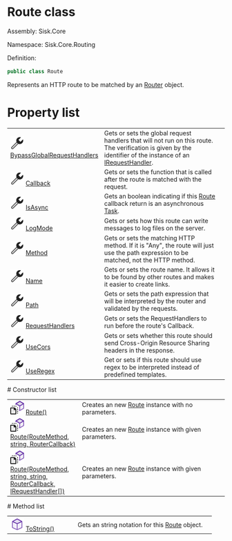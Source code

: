 <!--

Copyrights 2023 Sisk Framework - CypherPotato
Published under MIT license

!!! DO NOT EDIT THIS FILE !!!
This file was generated by a tool in the Sisk package. To edit the information in this documentation,
edit the XML documentation present in the Sisk source code.

-->

# Route class
Assembly: Sisk.Core

Namespace: Sisk.Core.Routing

Definition:

```cs
public class Route
```

Represents an HTTP route to be matched by an <a href="/read?q=/contents/spec/Sisk.Core.Routing.Router.md">Router</a> object.

# Property list
<table>
    <tbody>
<tr>
    <td width="33%">
        <img class="icon" src="/assets/img/icons/property.svg">
        <a href="/read?q=/contents/spec/Sisk.Core.Routing.Route.BypassGlobalRequestHandlers.md">
            BypassGlobalRequestHandlers
        </a>
    </td>
    <td>
        Gets or sets the global request handlers that will not run on this route. The verification is given by the identifier of the instance of an <a href="/read?q=/contents/spec/Sisk.Core.Routing.IRequestHandler.md">IRequestHandler</a>.
    <td>
</tr>
<tr>
    <td width="33%">
        <img class="icon" src="/assets/img/icons/property.svg">
        <a href="/read?q=/contents/spec/Sisk.Core.Routing.Route.Callback.md">
            Callback
        </a>
    </td>
    <td>
        Gets or sets the function that is called after the route is matched with the request.
    <td>
</tr>
<tr>
    <td width="33%">
        <img class="icon" src="/assets/img/icons/property.svg">
        <a href="/read?q=/contents/spec/Sisk.Core.Routing.Route.IsAsync.md">
            IsAsync
        </a>
    </td>
    <td>
        Gets an boolean indicating if this <a href="/read?q=/contents/spec/Sisk.Core.Routing.Route.md">Route</a> callback return is an asynchronous <a href="https://learn.microsoft.com/en-us/dotnet/api/System.Threading.Tasks.Task">Task</a>.
    <td>
</tr>
<tr>
    <td width="33%">
        <img class="icon" src="/assets/img/icons/property.svg">
        <a href="/read?q=/contents/spec/Sisk.Core.Routing.Route.LogMode.md">
            LogMode
        </a>
    </td>
    <td>
        Gets or sets how this route can write messages to log files on the server.
    <td>
</tr>
<tr>
    <td width="33%">
        <img class="icon" src="/assets/img/icons/property.svg">
        <a href="/read?q=/contents/spec/Sisk.Core.Routing.Route.Method.md">
            Method
        </a>
    </td>
    <td>
        Gets or sets the matching HTTP method. If it is "Any", the route will just use the path expression to be matched, not the HTTP method.
    <td>
</tr>
<tr>
    <td width="33%">
        <img class="icon" src="/assets/img/icons/property.svg">
        <a href="/read?q=/contents/spec/Sisk.Core.Routing.Route.Name.md">
            Name
        </a>
    </td>
    <td>
        Gets or sets the route name. It allows it to be found by other routes and makes it easier to create links.
    <td>
</tr>
<tr>
    <td width="33%">
        <img class="icon" src="/assets/img/icons/property.svg">
        <a href="/read?q=/contents/spec/Sisk.Core.Routing.Route.Path.md">
            Path
        </a>
    </td>
    <td>
        Gets or sets the path expression that will be interpreted by the router and validated by the requests.
    <td>
</tr>
<tr>
    <td width="33%">
        <img class="icon" src="/assets/img/icons/property.svg">
        <a href="/read?q=/contents/spec/Sisk.Core.Routing.Route.RequestHandlers.md">
            RequestHandlers
        </a>
    </td>
    <td>
        Gets or sets the RequestHandlers to run before the route's Callback.
    <td>
</tr>
<tr>
    <td width="33%">
        <img class="icon" src="/assets/img/icons/property.svg">
        <a href="/read?q=/contents/spec/Sisk.Core.Routing.Route.UseCors.md">
            UseCors
        </a>
    </td>
    <td>
        Gets or sets whether this route should send Cross-Origin Resource Sharing headers in the response.
    <td>
</tr>
<tr>
    <td width="33%">
        <img class="icon" src="/assets/img/icons/property.svg">
        <a href="/read?q=/contents/spec/Sisk.Core.Routing.Route.UseRegex.md">
            UseRegex
        </a>
    </td>
    <td>
        Get or sets if this route should use regex to be interpreted instead of predefined templates.
    <td>
</tr>
    </tbody>
</table>
# Constructor list
<table>
    <tbody>
<tr>
    <td width="33%">
        <img class="icon" src="/assets/img/icons/constructor.svg">
        <a href="/read?q=/contents/spec/Sisk.Core.Routing.Route.Route().md">
            Route()
        </a>
    </td>
    <td>
        Creates an new <a href="/read?q=/contents/spec/Sisk.Core.Routing.Route.md">Route</a> instance with no parameters.
    <td>
</tr>
<tr>
    <td width="33%">
        <img class="icon" src="/assets/img/icons/constructor.svg">
        <a href="/read?q=/contents/spec/Sisk.Core.Routing.Route.Route(RouteMethod-string-RouterCallback).md">
            Route(RouteMethod, string, RouterCallback)
        </a>
    </td>
    <td>
        Creates an new <a href="/read?q=/contents/spec/Sisk.Core.Routing.Route.md">Route</a> instance with given parameters.
    <td>
</tr>
<tr>
    <td width="33%">
        <img class="icon" src="/assets/img/icons/constructor.svg">
        <a href="/read?q=/contents/spec/Sisk.Core.Routing.Route.Route(RouteMethod-string-string-RouterCallback-IRequestHandler).md">
            Route(RouteMethod, string, string, RouterCallback, IRequestHandler[])
        </a>
    </td>
    <td>
        Creates an new <a href="/read?q=/contents/spec/Sisk.Core.Routing.Route.md">Route</a> instance with given parameters.
    <td>
</tr>
    </tbody>
</table>
# Method list
<table>
    <tbody>
<tr>
    <td width="33%">
        <img class="icon" src="/assets/img/icons/method.svg">
        <a href="/read?q=/contents/spec/Sisk.Core.Routing.Route.ToString().md">
            ToString()
        </a>
    </td>
    <td>
        Gets an string notation for this <a href="/read?q=/contents/spec/Sisk.Core.Routing.Route.md">Route</a> object.
    <td>
</tr>
    </tbody>
</table>
